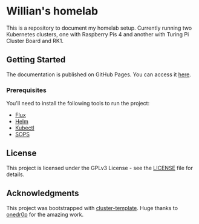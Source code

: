 # Willian's homelab

This is a repository to document my homelab setup. Currently running two Kubernetes clusters, one with Raspberry Pis 4
and another with Turing Pi Cluster Board and RK1.

## Getting Started

The documentation is published on GitHub Pages. You can access it [here](https://willianpaixao.github.io/homelab/).

### Prerequisites

You'll need to install the following tools to run the project:

- [Flux](https://fluxcd.io/)
- [Helm](https://helm.sh/)
- [Kubectl](https://kubernetes.io/docs/tasks/tools/)
- [SOPS](https://getsops.io/)

## License

This project is licensed under the GPLv3 License - see the [LICENSE](LICENSE) file for details.

## Acknowledgments

This project was bootstrapped with [cluster-template](https://github.com/onedr0p/cluster-template). Huge thanks
to [onedr0p](https://github.com/onedr0p) for the amazing work.
